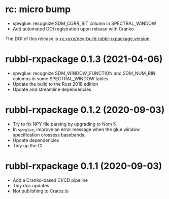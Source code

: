 # rc: micro bump

- spwglue: recognize SDM_CORR_BIT column in SPECTRAL_WINDOW
- Add automated DOI registration upon release with Cranko

The DOI of this release is [xx.xxxx/dev-build.rubbl-rxpackage.version][vdoi].

[vdoi]: https://doi.org/xx.xxxx/dev-build.rubbl-rxpackage.version


# rubbl-rxpackage 0.1.3 (2021-04-06)

- spwglue: recognize SDM_WINDOW_FUNCTION and SDM_NUM_BIN columns in some SPECTRAL_WINDOW tables
- Update the build to the Rust 2018 edition
- Update and streamline dependencies

# rubbl-rxpackage 0.1.2 (2020-09-03)

- Try to fix NPY file parsing by upgrading to Nom 5
- In `spwglue`, improve an error message when the glue window specification
  crossess basebands.
- Update dependencies
- Tidy up the CI

# rubbl-rxpackage 0.1.1 (2020-09-03)

- Add a Cranko-based CI/CD pipeline
- Tiny doc updates
- Not publishing to Crates.io

